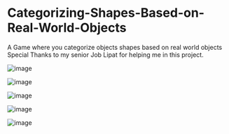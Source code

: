 # Categorizing-Shapes-Based-on-Real-World-Objects
A Game where you categorize objects shapes based on real world objects
Special Thanks to my senior Job Lipat for helping me in this project.

![image](https://user-images.githubusercontent.com/105730089/193833270-bedfd7fb-81db-4efc-a919-9d699ed1d32a.png)

![image](https://user-images.githubusercontent.com/105730089/193833368-ba779ac2-06aa-4b9a-b508-97ed2a04cf13.png)

![image](https://user-images.githubusercontent.com/105730089/193833426-68966960-8869-42ea-8d47-05a74d3d107e.png)

![image](https://user-images.githubusercontent.com/105730089/193833529-34b5c61c-6c1f-459f-b3da-5e9afbfead75.png)

![image](https://user-images.githubusercontent.com/105730089/193833699-dc2eba44-6305-4ead-875f-154d8e633d0e.png)
